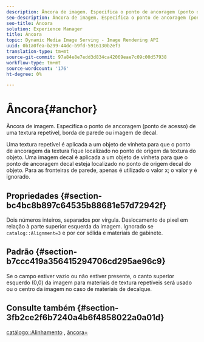 ```yaml
---
description: Âncora de imagem. Especifica o ponto de ancoragem (ponto de acesso) de uma textura repetível, borda de parede ou imagem de decal.
seo-description: Âncora de imagem. Especifica o ponto de ancoragem (ponto de acesso) de uma textura repetível, borda de parede ou imagem de decal.
seo-title: Âncora
solution: Experience Manager
title: Âncora
topic: Dynamic Media Image Serving - Image Rendering API
uuid: 0b1a0fea-b299-44dc-b9fd-5916130b2ef3
translation-type: tm+mt
source-git-commit: 97a84e8e7edd3d834ca42069eae7c09c00d57938
workflow-type: tm+mt
source-wordcount: '176'
ht-degree: 0%

---
```



# Âncora{#anchor}

Âncora de imagem. Especifica o ponto de ancoragem (ponto de acesso) de uma textura repetível, borda de parede ou imagem de decal.

Uma textura repetível é aplicada a um objeto de vinheta para que o ponto de ancoragem da textura fique localizado no ponto de origem da textura do objeto. Uma imagem decal é aplicada a um objeto de vinheta para que o ponto de ancoragem decal esteja localizado no ponto de origem decal do objeto. Para as fronteiras de parede, apenas é utilizado o valor x; o valor y é ignorado.

## Propriedades {#section-bc4bc8b897c64535b88681e57d72942f}

Dois números inteiros, separados por vírgula. Deslocamento de pixel em relação à parte superior esquerda da imagem. Ignorado se `catalog::Alignment=3` e por cor sólida e materiais de gabinete.

## Padrão {#section-b7ccc419a356415294706cd295ae96c9}

Se o campo estiver vazio ou não estiver presente, o canto superior esquerdo (0,0) da imagem para materiais de textura repetíveis será usado ou o centro da imagem no caso de materiais de decalque.

## Consulte também {#section-3fb2ce2f6b7240a4b6f4858022a0a01d}

[catálogo::Alinhamento](../../../../../ir-api/material-cat/image-rendering-api-ref/c-ir-material-catalog/c-ir-material-data-reference/r-ir-alignment.md#reference-e52152e8dc244d0aa13b40c615d0f399) ,  [âncora=](../../../../../ir-api/http-protocol/image-rendering-api-ref/c-ir-http-protocol-ref/c-ir-http-protocol-command-reference/r-ir-http-anchor.md#reference-d53923d785c9442997dc7f2199524c26)
